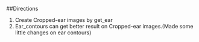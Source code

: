 ##Directions
1. Create Cropped-ear images by get_ear
2. Ear_contours can get better result on Cropped-ear images.(Made some little changes on ear contours)
